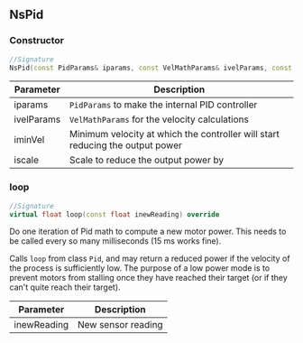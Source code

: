 ## NsPid

### Constructor

```c++
//Signature
NsPid(const PidParams& iparams, const VelMathParams& ivelParams, const float iminVel, const float iscale = 0.1)
```

Parameter | Description
----------|------------
iparams | `PidParams` to make the internal PID controller
ivelParams | `VelMathParams` for the velocity calculations
iminVel | Minimum velocity at which the controller will start reducing the output power
iscale | Scale to reduce the output power by

### loop

```c++
//Signature
virtual float loop(const float inewReading) override
```

Do one iteration of Pid math to compute a new motor power. This needs to be called every so many milliseconds (15 ms works fine).

Calls `loop` from class `Pid`, and may return a reduced power if the velocity of the process is sufficiently low. The purpose of a low power mode is to prevent motors from stalling once they have reached their target (or if they can't quite reach their target).

Parameter | Description
----------|------------
inewReading | New sensor reading
